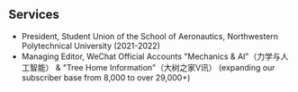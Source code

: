 ## Services

<ul style="margin:0 0 5px;">
  <li><autocolor>President, Student Union of the School of Aeronautics, Northwestern Polytechnical University (2021-2022)</autocolor></li>
  <li><autocolor>Managing Editor, WeChat Official Accounts "Mechanics & AI"（力学与人工智能） & "Tree Home Information"（大树之家V讯） (expanding our subscriber base from 8,000 to over 29,000+) </autocolor></li>
</ul>

